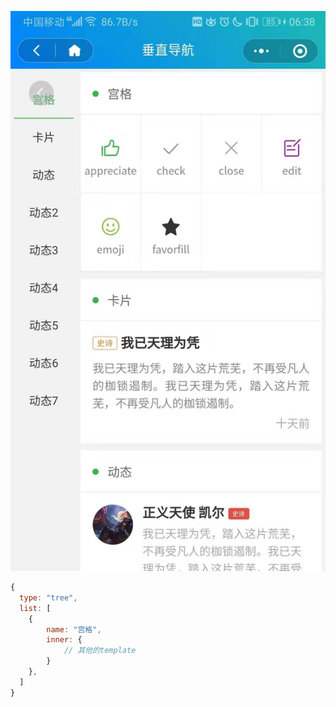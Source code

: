 ![垂直导航](./image/垂直导航.jpg)

```js
{
  type: "tree",
  list: [
    {
        name: "宫格",
        inner: {
            // 其他的template
        }
    },
  ]
}
```